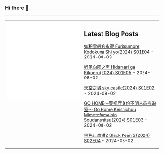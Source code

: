 ### Hi there 👋

<!--
**etng/etng** is a ✨ _special_ ✨ repository because its `README.md` (this file) appears on your GitHub profile.

Here are some ideas to get you started:

- 🔭 I’m currently working on ...
- 🌱 I’m currently learning ...
- 👯 I’m looking to collaborate on ...
- 🤔 I’m looking for help with ...
- 💬 Ask me about ...
- 📫 How to reach me: ...
- 😄 Pronouns: ...
- ⚡ Fun fact: ...
-->


---

<table>
<tr>
<td valign="top" width="50%">
<img src="metrics.svg" alt="Metric" />
</td>
<td valign="top" width="50%">

## Latest Blog Posts
<!-- blog start -->
[如积雪般的永寂 Furitsumore Kodokuna Shi yo(2024) S01E04](http://www.fanxinzhui.com/rr/2576#S01E04) - 2024-08-03

[听见向阳之声 Hidamari ga Kikoeru(2024) S01E05](http://www.fanxinzhui.com/rr/2573#S01E05) - 2024-08-02

[天空之城 sky castle(2024) S01E02](http://www.fanxinzhui.com/rr/2583#S01E02) - 2024-08-02

[GO HOME～警视厅身份不明人员咨询室～ Go Home Keishichou Mimotofumeinin Soudanshitsu(2024) S01E03](http://www.fanxinzhui.com/rr/2580#S01E03) - 2024-08-02

[黑色止血钳2 Black Pean 2(2024) S02E04](http://www.fanxinzhui.com/rr/2577#S02E04) - 2024-08-02
<!-- blog end -->

</td></tr></table>

